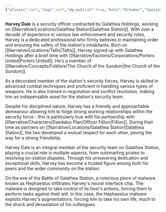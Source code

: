 ```yaml
---
{"aliases":null,"tags":null,"dg-publish":true,"Role":"Dreamer","Species":"Tallisite","Gender":"Cis Man","permalink":"/narrative/characters/daedalus-plan/harvey-dale/","dgPassFrontmatter":true}
---
```


**Harvey Dale** is a security officer contracted by Galathea Holdings, working on [[Narrative/Locations/Galathea Station\|Galathea Station]]. With over a decade of experience in various law enforcement and security roles, Harvey is a dedicated professional who firmly believes in maintaining order and ensuring the safety of the station's inhabitants. Born on [[Narrative/Locations/Tallis\|Tallis]], Harvey signed up with Galathea Holdings after a brief time with [[Narrative/Factions/Corporations/Porters United\|Porters United]]. He's a member of [[Narrative/Concepts/Folklore/The Church of the Sundom\|the Church of the Sundom]].

As a decorated member of the station's security forces, Harvey is skilled in advanced combat techniques and proficient in handling various types of weapons. He is also trained in negotiation and conflict resolution, making him an indispensable asset for the station's security team.

Despite his disciplined nature, Harvey has a friendly and approachable demeanour allowing him to forge strong working relationships within the security force - this is particularly true with his partnership with [[Narrative/Characters/Daedalus Plan/Officer Fillion\|Fillion]]. During their time as partners on [[Narrative/Locations/Galathea Station\|Galathea Station]], the two developed a mutual respect for each other, paving the way for a strong friendship.

Harvey Dale is an integral member of the security team on Galathea Station, playing a crucial role in multiple aspects, from outsmarting pirates to resolving on-station disputes. Through his unwavering dedication and exceptional skills, Harvey has become a trusted figure among both his peers and the wider community on the station.

On the eve of the Battle of Galathea Station, a notorious piece of malware known as Hephaestus infiltrates Harvey's neural interface chip. The malware is designed to take control of its host's actions, forcing them to perform tasks against their will. In this case, the Hephaestus malware exploits Harvey's augmentations, forcing him to take his own life, much to the shock and devastation of his colleagues.